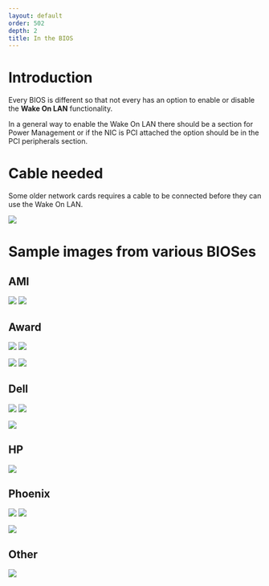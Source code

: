 ```yaml
---
layout: default
order: 502
depth: 2
title: In the BIOS
---
```

# Introduction

Every BIOS is different so that not every has an option to enable or disable the
**Wake On LAN** functionality.

In a general way to enable the Wake On LAN there should be a section for Power
Management or if the NIC is PCI attached the option should be in the PCI
peripherals section.

# Cable needed

Some older network cards requires a cable to be connected before they can use
the Wake On LAN.

[![](/resources/gwakeonlan/wol_bios/cable-thumb.jpg)](/resources/gwakeonlan/wol_bios/cable.jpg)


# Sample images from various BIOSes

## AMI

[![](/resources/gwakeonlan/wol_bios/ami-1-thumb.jpg)](/resources/gwakeonlan/wol_bios/ami-1.jpg)
[![](/resources/gwakeonlan/wol_bios/ami-2-thumb.jpg)](/resources/gwakeonlan/wol_bios/ami-2.jpg)

## Award

[![](/resources/gwakeonlan/wol_bios/award-1-thumb.jpg)](/resources/gwakeonlan/wol_bios/award-1.jpg)
[![](/resources/gwakeonlan/wol_bios/award-2-thumb.jpg)](/resources/gwakeonlan/wol_bios/award-2.jpg)

[![](/resources/gwakeonlan/wol_bios/award-3-thumb.jpg)](/resources/gwakeonlan/wol_bios/award-3.jpg)
[![](/resources/gwakeonlan/wol_bios/award-4-thumb.jpg)](/resources/gwakeonlan/wol_bios/award-4.jpg)

## Dell

[![](/resources/gwakeonlan/wol_bios/dell-latitude-thumb.jpg)](/resources/gwakeonlan/wol_bios/dell-latitude.jpg)
[![](/resources/gwakeonlan/wol_bios/dell-latitude-2-thumb.jpg)](/resources/gwakeonlan/wol_bios/dell-latitude-2.jpg)

[![](/resources/gwakeonlan/wol_bios/dell-inspiron-thumb.jpg)](/resources/gwakeonlan/wol_bios/dell-inspiron.jpg)

## HP

[![](/resources/gwakeonlan/wol_bios/hp-proliant-thumb.jpg)](/resources/gwakeonlan/wol_bios/hp-proliant.jpg)

## Phoenix

[![](/resources/gwakeonlan/wol_bios/phoenix-1-thumb.jpg)](/resources/gwakeonlan/wol_bios/phoenix-1.jpg)
[![](/resources/gwakeonlan/wol_bios/phoenix-2-thumb.jpg)](/resources/gwakeonlan/wol_bios/phoenix-2.jpg)

[![](/resources/gwakeonlan/wol_bios/phoenix-3-thumb.jpg)](/resources/gwakeonlan/wol_bios/phoenix-3.jpg)


## Other

[![](/resources/gwakeonlan/wol_bios/other-1-thumb.jpg)](/resources/gwakeonlan/wol_bios/other-1.jpg)
